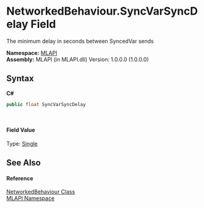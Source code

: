 # NetworkedBehaviour.SyncVarSyncDelay Field
 

The minimum delay in seconds between SyncedVar sends

**Namespace:**&nbsp;<a href="N_MLAPI">MLAPI</a><br />**Assembly:**&nbsp;MLAPI (in MLAPI.dll) Version: 1.0.0.0 (1.0.0.0)

## Syntax

**C#**<br />
``` C#
public float SyncVarSyncDelay
```

<br />

#### Field Value
Type: <a href="http://msdn2.microsoft.com/en-us/library/3www918f" target="_blank">Single</a>

## See Also


#### Reference
<a href="T_MLAPI_NetworkedBehaviour">NetworkedBehaviour Class</a><br /><a href="N_MLAPI">MLAPI Namespace</a><br />